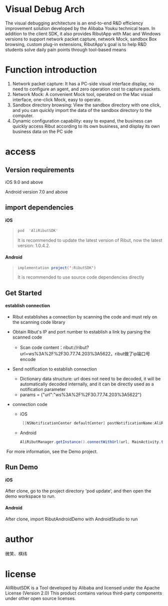 # Visual Debug Arch

The visual debugging architecture is an end-to-end R&D efficiency improvement solution developed by the Alibaba Youku technical team. In addition to the client SDK, it also provides RibutApp with Mac and Windows versions to support network packet capture, network Mock, sandbox Box browsing, custom plug-in extensions, RibutApp's goal is to help R&D students solve daily pain points through tool-based means

# Function introduction

1. Network packet capture: It has a PC-side visual interface display, no need to configure an agent, and zero operation cost to capture packets.   
2. Network Mock: A convenient Mock tool, operated on the Mac visual interface, one-click Mock, easy to operate.    
3. Sandbox directory browsing: View the sandbox directory with one click, and you can quickly import the data of the sandbox directory to the computer.   
4. Dynamic configuration capability: easy to expand, the business can quickly access Ribut according to its own business, and display its own business data on the PC side

# access

## Version requirements

iOS 9.0 and above 

Android version 7.0 and above

## import dependencies

#### iOS

> ```objective-c
> pod  'AliRibutSDK'   
> ```
>
> It is recommended to update the latest version of Ribut, now the latest version: 1.0.4.2.

#### Android

>```java
>implementation project(':RibutSDK')
>```
>
>It is recommended to use source code dependencies directly

## Get Started

#### establish connection

* Ribut establishes a connection by scanning the code and must rely on the scanning code library

* Obtain Ribut's IP and port number to establish a link by parsing the scanned code

  * Scan code content：ribut://ribut?url=ws%3A%2F%2F30.77.74.203%3A5622，ribut做了ip端口号encode 

* Send notification to establish connection

  * Dictionary data structure: url does not need to be decoded, it will be automatically decoded internally, and it can be directly used as a notification parameter
  * params = {"url":"ws%3A%2F%2F30.77.74.203%3A5622"}

* connection code

  * iOS	

    ```objective-c
     [[NSNotificationCenter defaultCenter] postNotificationName:AliRibutConnectNotification object:nil userInfo:params];
    ```

  - Android 

    ```java
    AliRibutManager.getInstance().connectWithUrl(url, MainActivity.this);
    ```

    

​	For more information, see the Demo project.

## Run Demo

#### iOS

After clone, go to the project directory 'pod update', and then open the demo workspace to run.

#### Android 

After clone, import RibutAndroidDemo with AndroidStudio to run

# author

微笑、棋纬

# license

AliRibutSDK is a Tool developed by Alibaba and licensed under the Apache License (Version 2.0) This product contains various third-party components under other open source licenses.

